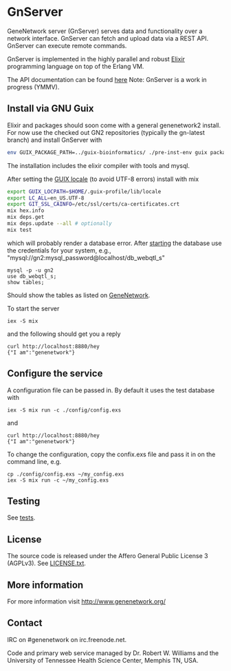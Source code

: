 # GnServer

GeneNetwork server (GnServer) serves data and functionality over a
network interface. GnServer can fetch and upload data via a REST
API. GnServer can execute remote commands.

GnServer is implemented in the highly parallel and robust
[Elixir](http://elixir-lang.org) programming language on top of the
Erlang VM.

The API documentation can be found [here](./doc/API.md)
Note: GnServer is a work in progress (YMMV).

## Install via GNU Guix

Elixir and packages should soon come with a general genenetwork2
install. For now use the checked out GN2 repositories (typically the
gn-latest branch) and install GnServer with

```sh
env GUIX_PACKAGE_PATH=../guix-bioinformatics/ ./pre-inst-env guix package -i gn-server
```

The installation includes the elixir compiler with tools and mysql.

After setting the
[GUIX locale](https://github.com/pjotrp/guix-notes/blob/master/INSTALL.org#set-locale) (to avoid UTF-8 errors) install with mix

```sh
export GUIX_LOCPATH=$HOME/.guix-profile/lib/locale
export LC_ALL=en_US.UTF-8
export GIT_SSL_CAINFO=/etc/ssl/certs/ca-certificates.crt
mix hex.info
mix deps.get
mix deps.update --all # optionally
mix test
```

which will probably render a database error. After
[starting](https://github.com/pjotrp/genenetwork2/tree/master/doc#run-mysql-server)
the database use the credentials for your system, e.g.,
"mysql://gn2:mysql_password@localhost/db_webqtl_s"

```
mysql -p -u gn2
use db_webqtl_s;
show tables;
```

Should show the tables as listed on [GeneNetwork](http://genenetwork.org/webqtl/main.py?FormID=schemaShowPage).

To start the server

```
iex -S mix
```

and the following should get you a reply

```
curl http://localhost:8880/hey
{"I am":"genenetwork"}
```

## Configure the service

A configuration file can be passed in. By default it uses the
test database with

```
iex -S mix run -c ./config/config.exs
```

and

```
curl http://localhost:8880/hey
{"I am":"genenetwork"}
```

To change the configuration, copy the confix.exs file and pass it in
on the command line, e.g.

```
cp ./config/config.exs ~/my_config.exs
iex -S mix run -c ~/my_config.exs
```

## Testing

See [tests](./doc/tests.org).

## License

The source code is released under the Affero General Public License 3
(AGPLv3). See [LICENSE.txt](LICENSE.txt).

## More information

For more information visit http://www.genenetwork.org/

## Contact

IRC on #genenetwork on irc.freenode.net.

Code and primary web service managed by Dr. Robert W. Williams and the
University of Tennessee Health Science Center, Memphis TN, USA.
